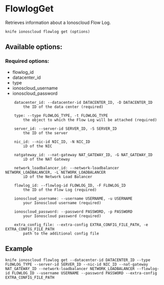 # FlowlogGet

Retrieves information about a Ionoscloud Flow Log.

```text
knife ionoscloud flowlog get (options)
```

## Available options:

### Required options:

* flowlog\_id
* datacenter\_id
* type
* ionoscloud\_username
* ionoscloud\_password

```text
    datacenter_id: --datacenter-id DATACENTER_ID, -D DATACENTER_ID
        the ID of the data center (required)

    type: --type FLOWLOG_TYPE, -t FLOWLOG_TYPE
        the object to which the Flow Log will be attached (required)

    server_id: --server-id SERVER_ID, -S SERVER_ID
        the ID of the server

    nic_id: --nic-id NIC_ID, -N NIC_ID
        iD of the NIC

    natgateway_id: --nat-gateway NAT_GATEWAY_ID, -G NAT_GATEWAY_ID
        iD of the NAT Gateway

    network_loadbalancer_id: --network-loadbalancer NETWORK_LOADBALANCER, -L NETWORK_LOADBALANCER
        iD of the Network Load Balancer

    flowlog_id: --flowlog-id FLOWLOG_ID, -F FLOWLOG_ID
        the ID of the Flow Log (required)

    ionoscloud_username: --username USERNAME, -u USERNAME
        your Ionoscloud username (required)

    ionoscloud_password: --password PASSWORD, -p PASSWORD
        your Ionoscloud password (required)

    extra_config_file: --extra-config EXTRA_CONFIG_FILE_PATH, -e EXTRA_CONFIG_FILE_PATH
        path to the additional config file

```
## Example

```text
knife ionoscloud flowlog get --datacenter-id DATACENTER_ID --type FLOWLOG_TYPE --server-id SERVER_ID --nic-id NIC_ID --nat-gateway NAT_GATEWAY_ID --network-loadbalancer NETWORK_LOADBALANCER --flowlog-id FLOWLOG_ID --username USERNAME --password PASSWORD --extra-config EXTRA_CONFIG_FILE_PATH
```
